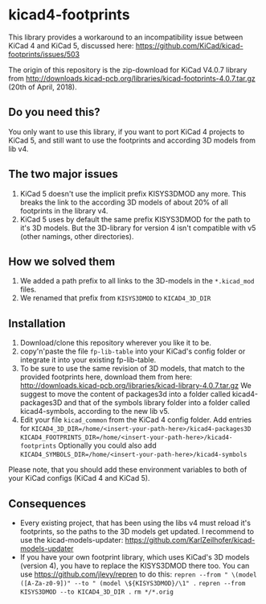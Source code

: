 kicad4-footprints
=================

This library provides a workaround to an incompatibility issue between KiCad 4 and KiCad 5, discussed here: https://github.com/KiCad/kicad-footprints/issues/503

The origin of this repository is the zip-download for KiCad V4.0.7 library from http://downloads.kicad-pcb.org/libraries/kicad-footprints-4.0.7.tar.gz (20th of April, 2018). 

## Do you need this?
You only want to use this library, if you want to port KiCad 4 projects to KiCad 5, and still want to use the footprints and according 3D models from lib v4.

## The two major issues
1. KiCad 5 doesn't use the implicit prefix KISYS3DMOD any more. This breaks the link to the according 3D models of about 20% of all footprints in the library v4. 
2. KiCad 5 uses by default the same prefix KISYS3DMOD for the path to it's 3D models. But the 3D-library for version 4 isn't compatible with v5 (other namings, other directories). 

## How we solved them
1. We added a path prefix to all links to the 3D-models in the `*.kicad_mod` files.
2. We renamed that prefix from `KISYS3DMOD` to `KICAD4_3D_DIR`


## Installation
1. Download/clone this repository wherever you like it to be. 
2. copy'n'paste the file `fp-lib-table` into your KiCad's config folder or integrate it into your existing fp-lib-table. 
3. To be sure to use the same revision of 3D models, that match to the provided footprints here, download them from here: http://downloads.kicad-pcb.org/libraries/kicad-library-4.0.7.tar.gz
   We suggest to move the content of packages3d into a folder called kicad4-packages3D and that of the symbols library folder into a folder called kicad4-symbols, according to the new lib v5. 
4. Edit your file `kicad_common` from the KiCad 4 config folder. Add entries for
   `KICAD4_3D_DIR=/home/<insert-your-path-here>/kicad4-packages3D`
   `KICAD4_FOOTPRINTS_DIR=/home/<insert-your-path-here>/kicad4-footprints`
   Optionally you could also add 
   `KICAD4_SYMBOLS_DIR=/home/<insert-your-path-here>/kicad4-symbols`
   
Please note, that you should add these environment variables to both of your KiCad configs (KiCad 4 and KiCad 5). 


## Consequences
* Every existing project, that has been using the libs v4 must reload it's footprints, so the paths to the 3D models get updated. 
  I recommend to use the kicad-models-updater: https://github.com/KarlZeilhofer/kicad-models-updater
* If you have your own footprint library, which uses KiCad's 3D models (version 4), you have to replace the KISYS3DMOD there too. You can use https://github.com/jlevy/repren to do this:
  `repren --from " \(model ([A-Za-z0-9])" --to " (model \${KISYS3DMOD}/\1" .`
  `repren --from KISYS3DMOD --to KICAD4_3D_DIR .`
  `rm */*.orig`